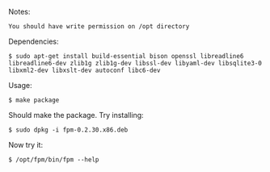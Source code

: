 Notes:

    You should have write permission on /opt directory

Dependencies:

    $ sudo apt-get install build-essential bison openssl libreadline6 libreadline6-dev zlib1g zlib1g-dev libssl-dev libyaml-dev libsqlite3-0 libxml2-dev libxslt-dev autoconf libc6-dev

Usage:

    $ make package

Should make the package. Try installing:

    $ sudo dpkg -i fpm-0.2.30.x86.deb

Now try it:

    $ /opt/fpm/bin/fpm --help 
